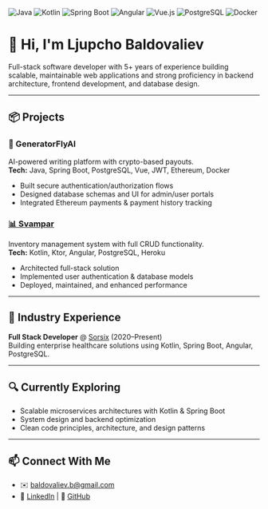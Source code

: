 ![Java](https://img.shields.io/badge/Java-ED8B00?style=flat&logo=openjdk&logoColor=white)
![Kotlin](https://img.shields.io/badge/Kotlin-7F52FF?style=flat&logo=kotlin&logoColor=white)
![Spring Boot](https://img.shields.io/badge/Spring%20Boot-6DB33F?style=flat&logo=spring-boot&logoColor=white)
![Angular](https://img.shields.io/badge/Angular-DD0031?style=flat&logo=angular&logoColor=white)
![Vue.js](https://img.shields.io/badge/Vue.js-35495E?style=flat&logo=vue.js&logoColor=4FC08D)
![PostgreSQL](https://img.shields.io/badge/PostgreSQL-316192?style=flat&logo=postgresql&logoColor=white)
![Docker](https://img.shields.io/badge/Docker-2496ED?style=flat&logo=docker&logoColor=white)

# 👋 Hi, I'm Ljupcho Baldovaliev

Full-stack software developer with 5+ years of experience building scalable, maintainable web applications and strong proficiency in backend architecture, frontend development, and database design.

---

## 📦 Projects

### 🧠 GeneratorFlyAI  
AI-powered writing platform with crypto-based payouts.  
**Tech:** Java, Spring Boot, PostgreSQL, Vue, JWT, Ethereum, Docker  
- Built secure authentication/authorization flows  
- Designed database schemas and UI for admin/user portals  
- Integrated Ethereum payments & payment history tracking

### [📊 Svampar](https://github.com/baldovalievlj/svampar) 
Inventory management system with full CRUD functionality.  
**Tech:** Kotlin, Ktor, Angular, PostgreSQL, Heroku  
- Architected full-stack solution  
- Implemented user authentication & database models  
- Deployed, maintained, and enhanced performance

---

## 💼 Industry Experience

**Full Stack Developer** @ [Sorsix](https://www.sorsix.com/) (2020–Present)  
Building enterprise healthcare solutions using Kotlin, Spring Boot, Angular, PostgreSQL.

---

## 🔍 Currently Exploring

- Scalable microservices architectures with Kotlin & Spring Boot  
- System design and backend optimization  
- Clean code principles, architecture, and design patterns

---

## 📫 Connect With Me

- ✉️ baldovaliev.b@gmail.com  
- 🔗 [LinkedIn](https://www.linkedin.com/in/baldovalievlj) | 🔗 [GitHub](https://github.com/baldovalievlj)
